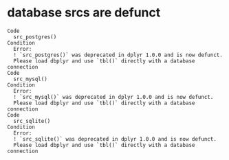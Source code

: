 # database srcs are defunct

    Code
      src_postgres()
    Condition
      Error:
      ! `src_postgres()` was deprecated in dplyr 1.0.0 and is now defunct.
      Please load dbplyr and use `tbl()` directly with a database connection
    Code
      src_mysql()
    Condition
      Error:
      ! `src_mysql()` was deprecated in dplyr 1.0.0 and is now defunct.
      Please load dbplyr and use `tbl()` directly with a database connection
    Code
      src_sqlite()
    Condition
      Error:
      ! `src_sqlite()` was deprecated in dplyr 1.0.0 and is now defunct.
      Please load dbplyr and use `tbl()` directly with a database connection

